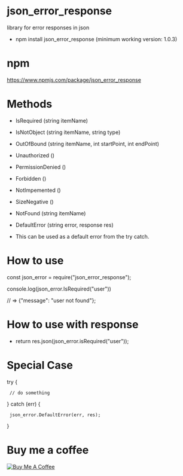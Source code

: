 # json_error_response
library for error responses in json
- npm install json_error_response (minimum working version: 1.0.3)

# npm
https://www.npmjs.com/package/json_error_response

# Methods
- IsRequired (string itemName)
- IsNotObject (string itemName, string type)
- OutOfBound (string itemName, int startPoint, int endPoint)
- Unauthorized ()
- PermissionDenied ()
- Forbidden () 
- NotImpemented ()
- SizeNegative ()
- NotFound (string itemName)

- DefaultError (string error, response res) 
* This can be used as a default error from the try catch. 

# How to use
const json_error = require("json_error_response");

console.log(json_error.IsRequired("user"))

// => {"message": "user not found"};

# How to use with response
- return res.json(json_error.isRequired("user"));

# Special Case
  try {

     // do something

  } catch (err) {
     
     json_error.DefaultError(err, res);
  
  }
  
# Buy me a coffee
<a href="https://www.buymeacoffee.com/rJeZAvL" target="_blank"><img src="https://www.buymeacoffee.com/assets/img/custom_images/yellow_img.png" alt="Buy Me A Coffee"></a>
 
